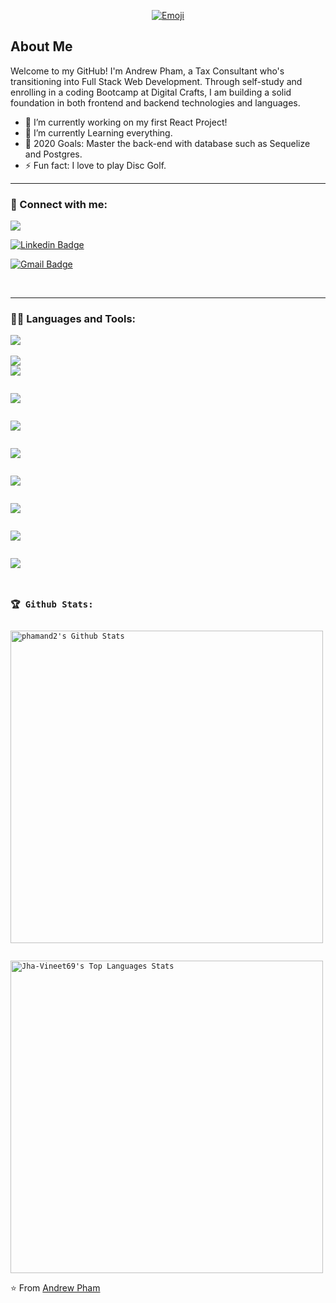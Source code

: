<p align="center">
  <a href="https://ibb.co/k8myH6T"><img src="https://i.ibb.co/r6dt7fh/Emoji.png" alt="Emoji"></a>
</p>


## About Me
Welcome to my GitHub! I'm Andrew Pham, a Tax Consultant who's transitioning into Full Stack Web Development. Through self-study and enrolling in a coding Bootcamp at Digital Crafts, I am building a solid foundation in both frontend and backend technologies and languages. 



- 🔭 I’m currently working on my first React Project!
- 🌱 I’m currently Learning everything.
- 🥅 2020 Goals: Master the back-end with database such as Sequelize and Postgres.
- ⚡ Fun fact: I love to play Disc Golf.

---


### 🤝 Connect with me:
![](https://komarev.com/ghpvc/?username=phamand2&color=blue)

[![Linkedin Badge](https://img.shields.io/badge/-Andrew_Pham-blue?style=flat-square&logo=Linkedin&logoColor=white&link=https://www.linkedin.com/in/andrew-pham-phamand2)](https://www.linkedin.com/in/andrew-pham-phamand2)

[![Gmail Badge](https://img.shields.io/badge/-andrewpham92@gmail.com-c14438?style=flat-square&logo=Gmail&logoColor=white&link=mailto:andrewpham92@gmail.com)](mailto:andrewpham92@gmail.com)



<br>

---

### 👨‍💻 Languages and Tools:
<code><img src="https://img.shields.io/badge/node.js%20-%2343853D.svg?&style=for-the-badge&logo=node.js&logoColor=white"/>
</code>
<br>
<code><img src="https://img.shields.io/badge/javascript%20-%23323330.svg?&style=for-the-badge&logo=javascript&logoColor=%23F7DF1E"/></code>
<br>
<code><img src="https://img.shields.io/badge/html5%20-%23E34F26.svg?&style=for-the-badge&logo=html5&logoColor=white"/>
<br>
<code><img src="https://img.shields.io/badge/css3%20-%231572B6.svg?&style=for-the-badge&logo=css3&logoColor=white"/></code>
<br>
<code><img src="https://img.shields.io/badge/express.js%20-%23404d59.svg?&style=for-the-badge"/>
</code>
<br>
<code><img src="https://img.shields.io/badge/react%20-%2320232a.svg?&style=for-the-badge&logo=react&logoColor=%2361DAFB"/>
</code>
<br>
<code><img src="https://img.shields.io/badge/bootstrap%20-%23563D7C.svg?&style=for-the-badge&logo=bootstrap&logoColor=white"/>
</code>
<br>
<code>	<img src="https://img.shields.io/badge/git%20-%23F05033.svg?&style=for-the-badge&logo=git&logoColor=white"/></code>
<br>
<code><img src="https://img.shields.io/badge/heroku%20-%23430098.svg?&style=for-the-badge&logo=heroku&logoColor=white"/></code>
<br>
<code><img src ="https://img.shields.io/badge/postgres-%23316192.svg?&style=for-the-badge&logo=postgresql&logoColor=white"/></code>


### 🏆 Github Stats:

<img alt="phamand2's Github Stats" src="https://github-readme-stats.phamand2.vercel.app/api?username=phamand2&hide=stars&show_icons=true&hide_border=true&theme=buefy" width="500"/>

<img alt="Jha-Vineet69's Top Languages Stats" src="https://github-readme-stats.vercel.app/api/top-langs/?username=phamand2&hide=smalltalk&theme=buefy&layout=compact&hide_border=true" width="500"/></code>




⭐️ From [Andrew Pham](https://github.com/phamand2)
